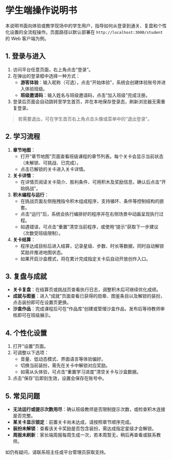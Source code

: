 # 学生端操作说明书

本说明书面向体验或教学现场中的学生用户，指导如何从登录到通关、复盘和个性化设置的全流程操作。页面路径以默认部署在 `http://localhost:3000/student` 的 Web 客户端为例。

## 1. 登录与进入

1. 访问平台任意页面，右上角点击“登录”。
2. 在弹出的登录框中选择一种方式：
   - **游客体验**：输入昵称（可选），点击“开始体验”，系统会创建体验账号并进入体验班级。
   - **班级邀请码**：输入姓名与班级邀请码，点击“加入班级”完成注册。
3. 登录后页面会自动跳转至学生首页，并在本地保存登录态，刷新浏览器无需重复登录。

> 若需要退出，可在学生首页右上角点击头像或菜单中的“退出登录”。

## 2. 学习流程

1. **章节地图**：
   - 打开“章节地图”页面查看班级课程的章节列表。每个关卡会显示当前状态（未解锁、可挑战、已完成）。
   - 点击已解锁的关卡进入关卡详情。
2. **关卡详情**：
   - 在详情页阅读关卡简介、胜利条件、可用积木及奖励信息，确认后点击“开始挑战”。
3. **积木编程与运行**：
   - 在挑战页面左侧拖拽指令积木组成程序，支持循环、条件等控制结构的嵌套。
   - 点击“运行”后，系统会执行编排好的程序并在右侧场景中动画呈现执行过程。
   - 如遇错误，可点击“重置”清空当前程序，或使用“提示”获取下一步建议（次数受班级限制）。
4. **关卡结算**：
   - 程序达成目标后进入结算，记录星级、步数、时长等数据，同时自动解锁奖励并推进地图状态。
   - 如果开启沙盒模式，将在累计完成指定关卡后自动开放创作入口。

## 3. 复盘与成就

- **关卡复盘**：在结算页或挑战页查看执行日志，调整积木后可继续优化成绩。
- **成就与图鉴**：进入“成就”页面查看已获得的勋章、图鉴条目以及解锁的装扮，点击装扮即可在设置页更换。
- **沙盒作品**：完成课程后可在“作品库”创建或管理沙盒作品，发布后等待教师审核即可在班级展示。

## 4. 个性化设置

1. 打开“设置”页面。
2. 可调整以下选项：
   - 音量、低动态模式、界面语言等体验偏好。
   - 切换当前装扮，需先在关卡中解锁对应奖励。
   - 如需从头体验，可点击“重置学习进度”清空关卡与沙盒数据。
3. 点击“保存”后即刻生效，设置会保存在账号中。

## 5. 常见问题

- **无法运行或提示次数用尽**：确认班级教师是否限制提示次数，或检查积木连接是否完整。
- **某关卡显示锁定**：前置关卡尚未达成，请按照章节顺序完成。
- **装扮未解锁**：查看该关卡奖励是否包含装扮，需达成指定星级才会解锁。
- **周报未刷新**：家长端周报每周生成一次，若本周暂无，稍后再查看或联系教师。

如仍有疑问，请联系班主任或平台管理员获取支持。
